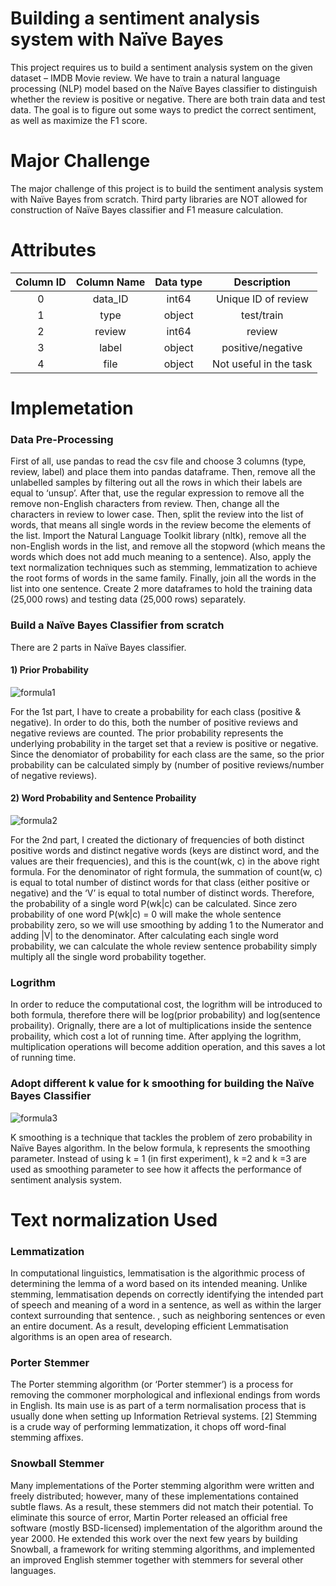 # Building a sentiment analysis system with Naïve Bayes

This project requires us to build a sentiment analysis system on the given dataset – IMDB Movie review. We have to train a natural language processing (NLP) model based on the Naïve Bayes classifier to distinguish whether the review is positive or negative. There are both train data and test data. The goal is to figure out some ways to predict the correct sentiment, as well as maximize the F1 score.

# Major Challenge
The major challenge of this project is to build the sentiment analysis system with Naïve Bayes from scratch. Third party libraries are NOT allowed for construction of Naïve Bayes classifier and F1 measure calculation. 

# Attributes
| Column ID |         Column Name        | Data type |       Description         |
|:---------:|:--------------------------:|:---------:|:-------------------------:|
|     0     |           data_ID          |   int64   |    Unique ID of review    |
|     1     |            type            |   object  |       test/train          |
|     2     |           review           |   int64   |         review            |
|     3     |           label            |   object  |     positive/negative     |
|     4     |            file            |   object  |   Not useful in the task  |

# Implemetation

### Data Pre-Processing

First of all, use pandas to read the csv file and choose 3 columns (type, review, label) and place
them into pandas dataframe. Then, remove all the unlabelled samples by filtering out all the rows
in which their labels are equal to ‘unsup’.
After that, use the regular expression to remove all the remove non-English characters from
review. Then, change all the characters in review to lower case. Then, split the review into the list
of words, that means all single words in the review become the elements of the list.
Import the Natural Language Toolkit library (nltk), remove all the non-English words in the list,
and remove all the stopword (which means the words which does not add much meaning to a
sentence). Also, apply the text normalization techniques such as stemming, lemmatization to
achieve the root forms of words in the same family. Finally, join all the words in the list into one
sentence.
Create 2 more dataframes to hold the training data (25,000 rows) and testing data (25,000 rows)
separately.

### Build a Naïve Bayes Classifier from scratch

There are 2 parts in Naïve Bayes classifier.

#### 1) Prior Probability

![formula1](https://user-images.githubusercontent.com/57484350/176993386-736a6864-34fd-4f46-bd89-5c820a9cebfc.PNG)

For the 1st part, I have to create a probability for each class (positive & negative). In
order to do this, both the number of positive reviews and negative reviews are counted. The prior
probability represents the underlying probability in the target set that a review is positive or
negative. Since the denomiator of probability for each class are the same, so the prior probability
can be calculated simply by (number of positive reviews/number of negative reviews).


#### 2) Word Probability and Sentence Probaility
![formula2](https://user-images.githubusercontent.com/57484350/176993409-d33ca9f4-e6cd-418b-a436-ca6405b63da7.PNG)

For the 2nd part, I created the dictionary of frequencies of both distinct positive
words and distinct negative words (keys are distinct word, and the values are their frequencies),
and this is the count(wk, c) in the above right formula. For the denominator of right formula, the
summation of count(w, c) is equal to total number of distinct words for that class (either positive
or negative) and the ‘V’ is equal to total number of distinct words. Therefore, the probability of a
single word P(wk|c) can be calculated. Since zero probability of one word P(wk|c) = 0 will make
the whole sentence probability zero, so we will use smoothing by adding 1 to the Numerator and
adding |V| to the denominator. After calculating each single word probability, we can calculate
the whole review sentence probability simply multiply all the single word probability together.

### Logrithm

In order to reduce the computational cost, the logrithm will be introduced to both formula,
therefore there will be log(prior probability) and log(sentence probaility). Orignally, there are a
lot of multiplications inside the sentence probaility, which cost a lot of running time. After
applying the logrithm, multiplication operations will become addition operation, and this saves a
lot of running time.

### Adopt different k value for k smoothing for building the Naïve Bayes Classifier
![formula3](https://user-images.githubusercontent.com/57484350/176993877-3553d7f6-33b3-4506-a8c2-74c41cf019df.PNG)

K smoothing is a technique that tackles the problem of zero probability in Naïve Bayes algorithm.
In the below formula, k represents the smoothing parameter. Instead of using k = 1 (in first experiment), k =2 and k =3 are used as smoothing parameter to see how it affects the performance of sentiment analysis system.

# Text normalization Used

### Lemmatization

In computational linguistics, lemmatisation is the algorithmic process of determining the lemma
of a word based on its intended meaning. Unlike stemming, lemmatisation depends on correctly
identifying the intended part of speech and meaning of a word in a sentence, as well as within the
larger context surrounding that sentence. , such as neighboring sentences or even an entire
document. As a result, developing efficient Lemmatisation algorithms is an open area of research.

### Porter Stemmer

The Porter stemming algorithm (or ‘Porter stemmer’) is a process for removing the commoner
morphological and inflexional endings from words in English. Its main use is as part of a term
normalisation process that is usually done when setting up Information Retrieval systems. [2]
Stemming is a crude way of performing lemmatization, it chops off word-final stemming affixes.

###  Snowball Stemmer

Many implementations of the Porter stemming algorithm were written and freely distributed;
however, many of these implementations contained subtle flaws. As a result, these stemmers did
not match their potential. To eliminate this source of error, Martin Porter released an official free
software (mostly BSD-licensed) implementation of the algorithm around the year 2000. He
extended this work over the next few years by building Snowball, a framework for writing
stemming algorithms, and implemented an improved English stemmer together with stemmers
for several other languages.

